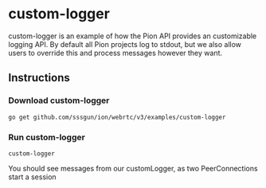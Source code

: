 # custom-logger
custom-logger is an example of how the Pion API provides an customizable
logging API. By default all Pion projects log to stdout, but we also allow
users to override this and process messages however they want.

## Instructions
### Download custom-logger
```
go get github.com/sssgun/ion/webrtc/v3/examples/custom-logger
```

### Run custom-logger
`custom-logger`


You should see messages from our customLogger, as two PeerConnections start a session
